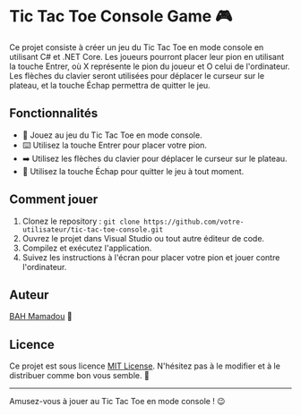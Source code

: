 # Tic Tac Toe Console Game 🎮

Ce projet consiste à créer un jeu du Tic Tac Toe en mode console en utilisant C# et .NET Core. Les joueurs pourront placer leur pion en utilisant la touche Entrer, où X représente le pion du joueur et O celui de l'ordinateur. Les flèches du clavier seront utilisées pour déplacer le curseur sur le plateau, et la touche Échap permettra de quitter le jeu.

## Fonctionnalités

- 🎲 Jouez au jeu du Tic Tac Toe en mode console.
- ⌨️ Utilisez la touche Entrer pour placer votre pion.
- ➡️ Utilisez les flèches du clavier pour déplacer le curseur sur le plateau.
- 🛑 Utilisez la touche Échap pour quitter le jeu à tout moment.

## Comment jouer

1. Clonez le repository : `git clone https://github.com/votre-utilisateur/tic-tac-toe-console.git`
2. Ouvrez le projet dans Visual Studio ou tout autre éditeur de code.
3. Compilez et exécutez l'application.
4. Suivez les instructions à l'écran pour placer votre pion et jouer contre l'ordinateur.

## Auteur
[BAH Mamadou](https://bahali21.github.io/BAHMamadou/) 📝

## Licence
Ce projet est sous licence [MIT License](LICENSE). N'hésitez pas à le modifier et à le distribuer comme bon vous semble. 📄

---

Amusez-vous à jouer au Tic Tac Toe en mode console ! 😉
